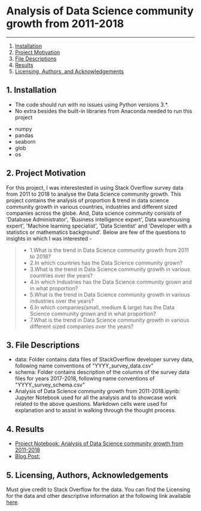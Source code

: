 # Analysis of Data Science community growth from 2011-2018

--------------------------------------
1. [Installation](#installation)
2. [Project Motivation](#motivation)
3. [File Descriptions](#files)
4. [Results](#results)
5. [Licensing, Authors, and Acknowledgements](#licensing)

## 1. Installation <a name="installation"></a>

- The code should run with no issues using Python versions 3.*.
- No extra besides the built-in libraries from Anaconda needed to run this project

* numpy
* pandas
* seaborn
* glob
* os

## 2. Project Motivation <a name="motivation"></a>
For this project, I was interestested in using Stack Overflow survey data from 2011 to 2018 to analyse the Data Science community growth. This project contains the analysis of proportion & trend in data science community growth in various countries, industries and different sized companies across the globe. And, Data science community consists of 'Database Administrator', 'Business intelligence expert', Data warehousing expert', 'Machine learning specialist', 'Data Scientist' and 'Developer with a statistics or mathematics background'. Below are few of the questions to insights in which I was interested - 

> * 1.What is the trend in Data Science community growth from 2011 to 2018?  
> * 2.In which countries has the Data Science community grown?  
> * 3.What is the trend in Data Science community growth in various countries over the years?  
> * 4.In which Industries has the Data Science community grown and in what proportion? 
> * 5.What is the trend in Data Science community growth in various industries over the years?  
> * 6.In which companies(small, medium & large) has the Data Science community grown and in what proportion?
> * 7.What is the trend in Data Science community growth in various different sized companies over the years?

## 3. File Descriptions <a name="files"></a>  
* data: Folder contains data files of StackOverflow developer survey data, following name conventions of "YYYY_survey_data.csv"
* schema: Folder contains description of the columns of the survey data files for years 2017-2018, following name conventions of "YYYY_survey_schema.csv"
* Analysis of Data Science community growth from 2011-2018.ipynb: Jupyter Notebook used for all the analysis and to showcase work related to the above questions. Markdown cells were used for explanation and to assist in walking through the thought process.

## 4. Results <a name="results"></a>
* [Project Notebook: Analysis of Data Science community growth from 2011-2018]() 
* [Blog Post: ]()

## 5. Licensing, Authors, Acknowledgements<a name="licensing"></a>
Must give credit to Stack Overflow for the data.  You can find the Licensing for the data and other descriptive information at the following link available [here](https://insights.stackoverflow.com/survey).



